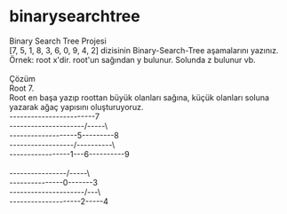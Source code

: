 # binarysearchtree
Binary Search Tree Projesi<br>
[7, 5, 1, 8, 3, 6, 0, 9, 4, 2] dizisinin Binary-Search-Tree aşamalarını yazınız. Örnek: root x'dir. root'un sağından y bulunur. Solunda z bulunur vb.<br>
<br>
Çözüm<br>
Root 7.<br>
Root en başa yazıp roottan büyük olanları sağına, küçük olanları soluna yazarak ağaç yapısını oluşturuyoruz.<br>
------------------------7 <br>
---------------------/-----\ <br>
-------------------5---------8 <br>
------------------/-\---------\ <br>
-----------------1---6----------9 <br>    
----------------/-----\ <br>
---------------0-------3  <br>
---------------------/---\ <br>
--------------------2-----4 <br>
